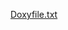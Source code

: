 
[Doxyfile.txt](https://github.com/27karthik/-M2_To-control-servo-motor-using-timer1-/files/8551270/Doxyfile.txt)

